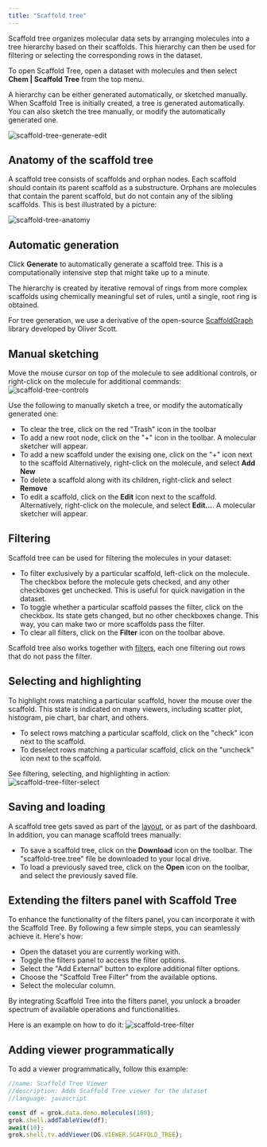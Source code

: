 ```yaml
---
title: "Scaffold tree"
---
```


Scaffold tree organizes molecular data sets by arranging molecules into
a tree hierarchy based on their scaffolds. This hierarchy can then be used
for filtering or selecting the corresponding rows in the dataset.

To open Scaffold Tree, open a dataset with molecules and then select **Chem | Scaffold Tree**
from the top menu.

A hierarchy can be either generated automatically, or sketched manually.
When Scaffold Tree is initially created, a tree is generated automatically. You can also
sketch the tree manually, or modify the automatically generated one.

![scaffold-tree-generate-edit](scaffold-tree-generate-edit.gif)

## Anatomy of the scaffold tree

A scaffold tree consists of scaffolds and orphan nodes.
Each scaffold should contain its parent scaffold as a substructure.
Orphans are molecules that contain the parent scaffold, but do not contain
any of the sibling scaffolds. This is best illustrated by a picture:

![scaffold-tree-anatomy](scaffold-tree-anatomy.png)

## Automatic generation

Click **Generate** to automatically generate a scaffold tree. This is a
computationally intensive step that might take up to a minute.

The hierarchy is created by iterative removal of rings from more complex scaffolds
using chemically meaningful set of rules, until a single, root ring is obtained.

For tree generation, we use a derivative of the open-source
[ScaffoldGraph](https://github.com/UCLCheminformatics/ScaffoldGraph) library
developed by Oliver Scott.

## Manual sketching

Move the mouse cursor on top of the molecule to see additional controls, or right-click
on the molecule for additional commands:
![scaffold-tree-controls](scaffold-tree-controls.png)

Use the following to manually sketch a tree, or modify the automatically generated one:

* To clear the tree, click on the red "Trash" icon in the toolbar
* To add a new root node, click on the "+" icon in the toolbar. A molecular sketcher will appear.
* To add a new scaffold under the exising one, click on the "+" icon next to the scaffold
  Alternatively, right-click on the molecule, and select **Add New**
* To delete a scaffold along with its children, right-click and select **Remove**
* To edit a scaffold, click on the **Edit** icon next to the scaffold.
  Alternatively, right-click on the molecule, and select **Edit...**. A molecular sketcher will appear.

## Filtering

Scaffold tree can be used for filtering the molecules in your dataset:

* To filter exclusively by a particular scaffold, left-click on the molecule. The checkbox
  before the molecule gets checked, and any other checkboxes get unchecked. This is useful
  for quick navigation in the dataset.
* To toggle whether a particular scaffold passes the filter, click on the checkbox.
  Its state gets changed, but no other checkboxes change. This way, you can make two
  or more scaffolds pass the filter.
* To clear all filters, click on the **Filter** icon on the toolbar above.

Scaffold tree also works together with [filters](../../visualize/viewers/filters.md), each one
filtering out rows that do not pass the filter.

## Selecting and highlighting

To highlight rows matching a particular scaffold, hover the mouse over the scaffold. This state
is indicated on many viewers, including scatter plot, histogram, pie chart, bar chart, and others.

* To select rows matching a particular scaffold, click on the "check" icon next to the scaffold.
* To deselect rows matching a particular scaffold, click on the "uncheck" icon next to the scaffold.

See filtering, selecting, and highlighting in action:
![scaffold-tree-filter-select](scaffold-tree-filter-select.gif)

## Saving and loading

A scaffold tree gets saved as part of the [layout](../../visualize/view-layout.md), or as part
of the dashboard. In addition, you can manage scaffold trees manually:

* To save a scaffold tree, click on the **Download** icon on the toolbar. The "scaffold-tree.tree"
  file be downloaded to your local drive.
* To load a previously saved tree, click on the **Open** icon on the toolbar, and select
  the previously saved file.

## Extending the filters panel with Scaffold Tree

To enhance the functionality of the filters panel, you can incorporate it with the Scaffold Tree. By following a few simple steps, you can seamlessly achieve it. Here's how:

* Open the dataset you are currently working with.
* Toggle the filters panel to access the filter options.
* Select the "Add External" button to explore additional filter options.
* Choose the "Scaffold Tree Filter" from the available options.
* Select the molecular column.

By integrating Scaffold Tree into the filters panel, you unlock a broader spectrum of available operations and functionalities.

Here is an example on how to do it:
![scaffold-tree-filter](scaffold-tree-filter.gif)

## Adding viewer programmatically

To add a viewer programmatically, follow this example:

```js
//name: Scaffold Tree Viewer
//description: Adds Scaffold Tree viewer for the dataset
//language: javascript

const df = grok.data.demo.molecules(100);
grok.shell.addTableView(df);
await(10);
grok.shell.tv.addViewer(DG.VIEWER.SCAFFOLD_TREE);
```
